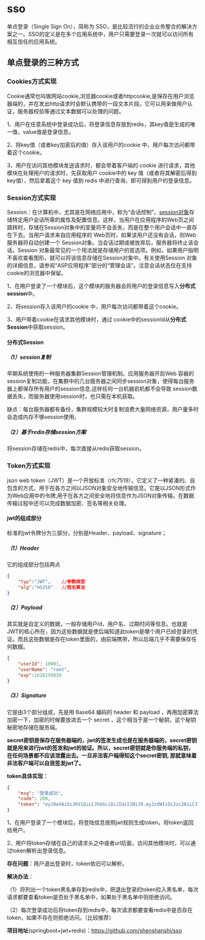 # sso



单点登录（Single Sign On），简称为 SSO，是比较流行的企业业务整合的解决方案之一。SSO的定义是在多个应用系统中，用户只需要登录一次就可以访问所有相互信任的应用系统。



## 单点登录的三种方式

### Cookies方式实现

Cookie通常也叫做网站cookie,浏览器cookie或者httpcookie,是保存在用户浏览器端的，并在发出http请求时会默认携带的一段文本片段。它可以用来做用户认证，服务器校验等通过文本数据可以处理的问题。



1、用户在任意系统中登录成功后，将登录信息存放到redis，其key值是生成的唯一值，value值是登录信息。



2、将key值（或者key加密后的值）存入该用户的cookie 中，用户每次访问都带着这个cookie。



3、用户在访问其他模块发送请求时，都会带着客户端的 cookie 进行请求，其他模块在处理用户的请求时，先获取用户 cookie中的 key 值（或者将其解密后得到key值），然后拿着这个 key 值到 redis 中进行查询，即可得到用户的登录信息。



### Session方式实现

Session：在计算机中，尤其是在网络应用中，称为“会话控制”。[session对象](https://baike.baidu.com/item/Session对象/5250998?fromModule=lemma_inlink)存储特定用户会话所需的属性及配置信息。这样，当用户在应用程序的Web页之间跳转时，存储在Session对象中的变量将不会丢失，而是在整个用户会话中一直存在下去。当用户请求来自应用程序的 Web页时，如果该用户还没有会话，则Web服务器将自动创建一个 Session对象。当会话过期或被放弃后，服务器将终止该会话。Session 对象最常见的一个用法就是存储用户的首选项。例如，如果用户指明不喜欢查看图形，就可以将该信息存储在Session对象中。有关使用Session 对象的详细信息，请参阅“ASP应用程序”部分的“管理会话”。注意会话状态仅在支持cookie的浏览器中保留。



1、在用户登录了一个模块后，这个模块的服务器会将用户的登录信息写入**分布式session**中。



2、将session存入该用户的cookie 中，用户每次访问都带着这个cookie。



3、用户带着cookie在请求其他模块时，通过 cookie中的sessionId从**分布式Session**中获取session。



#### 分布式Session

##### （1）session复制

早期系统使用的一种服务器集群Session管理机制。应用服务器开启Web 容器的session复制功能，在集群中的几台服务器之间同步session对象，使得每台服务器上都保存所有用户的session信息,这样任何一台机器宕机都不会导致 session数据丢失，而服务器使用session时，也只需在本机获取。

缺点：每台服务器都有备份，集群规模较大时复制浪费大量网络资源，用户量多时会造成内存不够session使用。

##### （2）基于redis存储session方案

将session存储在redis中，每次直接从redis获取session。



### Token方式实现

json web token（JWT）是一个开放标准（rfc7519），它定义了一种紧凑的、自包含的方式，用于在各方之间以JSON对象安全地传输信息。它是以JSON形式作为Web应用中的令牌,用于在各方之间安全地将信息作为JSON对象传输。在数据传输过程中还可以完成数据加密、签名等相关处理。

#### jwt的组成部分

 标准的jwt令牌分为三部分，分别是Header、payload、signature；

##### （1）Header

它的组成部分包括两点

```json
{
    "typ":"JWT", 	//参数类型
    "alg":"HS256"	//签名算法
}
```



##### （2）Payload

其实就是自定义的数据，一般存储用户Id，用户名、过期时间等信息。也就是JWT的核心所在，因为这些数据就是使后端知道此token是哪个用户已经登录的凭证。而且这些数据是存在token里面的，由前端携带，所以后端几乎不需要保存任何数据。

```json
{
    "userId": 10001,
    "userName": "root",
    "exp":1626159839
}
```





##### （3）Signature

 它是由3个部分组成，先是用 Base64 编码的 header 和 payload ，再用加密算法加密一下，加密的时候要放进去一个 secret ，这个相当于是一个秘钥，这个秘钥秘密地存储在服务端。

**secret密钥是保存在服务器端的，jwt的签发生成也是在服务器端的，secret密钥就是用来进行jwt的签发和jwt的验证。所以，secret密钥就是你服务端的私钥，在任何场景都不应该泄露出去。一旦非法客户端得知这个secret密钥, 那就意味着非法客户端可以自我签发jwt了。**



**token具体实现：**

```json
{
    "msg": "登录成功",
    "code": 200,	       
    "token": "eyJ0eXAiOiJKV1QiLCJhbGciOiJIUzI1NiJ9.eyJzdWIiOiJzc28iLCJ1c2VySWQiOjEsImV4cCI6MTY3MTAwNzA1MX0.NiOYhBnzOD5VJX1XKsYsfikm3RUglGmRKJ6PtHf2YLU"
}
```





1、在用户登录了一个模块后，将登陆信息按照jwt规则生成token，将token返回给用户。

2、用户将token存储在自己的请求头之中或者url后面，访问其他模块时，可以通过token解析出登录信息。



**存在问题**：用户退出登录时，token依旧可以解析。

**解决办法**：

（1）将列出一个token黑名单存到redis中，把退出登录的token拉入黑名单，每次请求都要查看token是否处于黑名单中，如果处于黑名单中则拒绝访问。

（2）每次登录成功后将token存到redis中，每次请求都要查看redis中是否存在token，如果不存在则拒绝访问。（比较推荐）







**项目地址**(springboot+jwt+redis)：https://github.com/shenshanshi/sso











